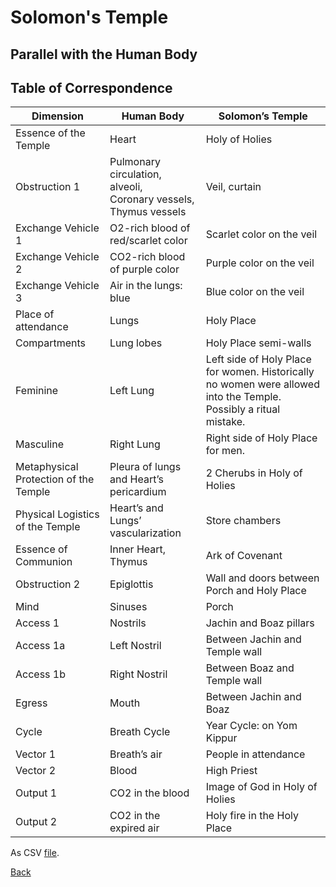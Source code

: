 # Solomon's Temple

## Parallel with the Human Body

## Table of Correspondence

|  **Dimension** | **Human Body** | **Solomon’s Temple** |
| --- | --- | --- |
|  Essence of the Temple | Heart | Holy of Holies |
|  Obstruction 1 | Pulmonary circulation, alveoli,<br/>Coronary vessels, Thymus vessels | Veil, curtain |
|  Exchange Vehicle 1 | O2-rich blood of red/scarlet color | Scarlet color on the veil |
|  Exchange Vehicle 2 | CO2-rich blood of purple color | Purple color on the veil |
|  Exchange Vehicle 3 | Air in the lungs: blue | Blue color on the veil |
|  Place of attendance | Lungs | Holy Place |
|  Compartments | Lung lobes | Holy Place semi-walls |
|  Feminine | Left Lung | Left side of Holy Place for women. Historically no women were allowed into the Temple. Possibly a ritual mistake. |
|  Masculine | Right Lung | Right side of Holy Place for men. |
|  Metaphysical Protection of the Temple | Pleura of lungs and Heart’s pericardium | 2 Cherubs in Holy of Holies |
|  Physical Logistics of the Temple | Heart’s and Lungs’ vascularization | Store chambers |
|  Essence of Communion | Inner Heart, Thymus | Ark of Covenant |
|  Obstruction 2 | Epiglottis | Wall and doors between Porch and Holy Place |
|  Mind | Sinuses | Porch |
|  Access 1 | Nostrils | Jachin and Boaz pillars |
|  Access 1a | Left Nostril | Between Jachin and Temple wall |
|  Access 1b | Right Nostril | Between Boaz and Temple wall |
|  Egress | Mouth | Between Jachin and Boaz |
|  Cycle | Breath Cycle | Year Cycle: on Yom Kippur |
|  Vector 1 | Breath’s air | People in attendance |
|  Vector 2 | Blood | High Priest |
|  Output 1 | CO2 in the blood | Image of God in Holy of Holies |
|  Output 2 | CO2 in the expired air | Holy fire in the Holy Place |

As CSV [file](temple/solomon/correspondence.csv).

[Back](../../?file=README.md)